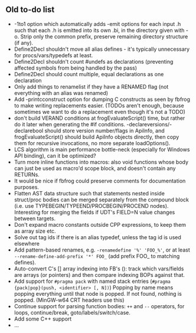 ## Old to-do list

* -1to1 option which automatically adds -emit options for each input .h such
  that each .h is emitted into its own .bi, in the directory given with -o. Strip only the common prefix, preserve remaining directory structure (if any).
* Define2Decl shouldn't move all alias defines - it's typically unnecessary for procs/vars/typedefs at least.
* Define2Decl shouldn't count #undefs as declarations (preventing affected symbols from being handled by the pass)
* Define2Decl should count multiple, equal declarations as one declaration
* Only add things to renamelist if they have a RENAMED flag (not everything with an alias was renamed)
* Add -printcconstruct <pattern> option for dumping C constructs as seen by fbfrog
  to make writing replacements easier. (TODOs aren't enough, because sometimes we
  want to do a replacement even though it's not a TODO)
* don't build VERAND conditions at frogEvaluateScript() time, but rather do it
  later when generating the #if conditions. -declareversions/-declarebool should store version number/flags in ApiInfo,
  and frogEvaluateScript() should build ApiInfo objects directly, then copy them for recursive invocations, no more separate loadOptions().
* LCS algorithm is main performance bottle-neck (especially for Windows API binding), can it be optimized?
* Turn more inline functions into macros: also void functions whose body can
  just be used as macro'd scope block, and doesn't contain any RETURNs.
* It would be nice if fbfrog could preserve comments for documentation purposes.
* Flatten AST data structure such that statements nested inside struct/proc bodies
  can be merged separately from the compound block (i.e. use TYPEBEGIN/TYPEEND/PROCBEGIN/PROCEND nodes).
  Interesting for merging the fields if UDT's FIELD=N value changes between targets.
* Don't expand macro constants outside CPP expressions, to keep them as array size etc.
* Solve out tag ids if there is an alias typedef, unless the tag id is used elsewhere
* Add pattern-based renames, e.g. `-renamedefine '%' 'FOO_%'`,
  or at least `--rename-define-add-prefix '*' FOO_` (add prefix FOO_ to matching defines).
* Auto-convert C's [] array indexing into FB's (): track which vars/fields are
  arrays (or pointers) and then compare indexing BOPs against that.
* Add support for `#pragma pack` with named stack entries (`#pragma {pack|pop}(push, <identifier> [, N])`)
  Popping by name means popping everything until that node is popped. If not found, nothing is popped.
  (MinGW-w64 CRT headers use this)
* Continue support for parsing function bodies: `++` and `--` operators, for loops, continue/break, goto/labels/switch/case.
* Add some C++ support
* ...
